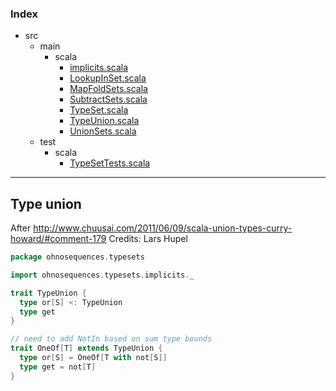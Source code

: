 ### Index

+ src
  + main
    + scala
      + [implicits.scala](implicits.md)
      + [LookupInSet.scala](LookupInSet.md)
      + [MapFoldSets.scala](MapFoldSets.md)
      + [SubtractSets.scala](SubtractSets.md)
      + [TypeSet.scala](TypeSet.md)
      + [TypeUnion.scala](TypeUnion.md)
      + [UnionSets.scala](UnionSets.md)
  + test
    + scala
      + [TypeSetTests.scala](../../test/scala/TypeSetTests.md)

------

## Type union

After http://www.chuusai.com/2011/06/09/scala-union-types-curry-howard/#comment-179
Credits: Lars Hupel


```scala
package ohnosequences.typesets

import ohnosequences.typesets.implicits._

trait TypeUnion {
  type or[S] <: TypeUnion
  type get
}

// need to add NotIn based on sum type bounds
trait OneOf[T] extends TypeUnion {
  type or[S] = OneOf[T with not[S]]  
  type get = not[T]
}

```

